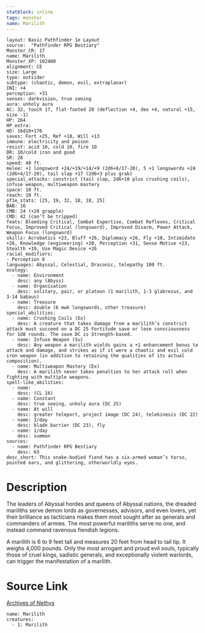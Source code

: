 ```yaml
---
statblock: inline
tags: monster
name: Marilith
---
```

```statblock
layout: Basic Pathfinder 1e Layout
source:  "Pathfinder RPG Bestiary"
Monster_CR: 17
name: Marilith
Monster_XP: 102400
alignment: CE
size: Large
type: outsider
subtype: (chaotic, demon, evil, extraplanar)
INI: +4
perception: +31
senses: darkvision, true seeing
aura: unholy aura
AC: 32, touch 17, flat-footed 28 (deflection +4, dex +4, natural +15, size -1)
HP: 264
HP_extra: 
HD: 16d10+176
saves: Fort +25, Ref +18, Will +13
immune: electricity and poison
resist: acid 10, cold 10, fire 10
DR: 10/cold iron and good
SR: 28
speed: 40 ft.
melee: +1 longsword +24/+19/+14/+9 (2d6+8/17-20), 5 +1 longswords +24 (2d6+4/17-20), tail slap +17 (2d6+3 plus grab)
special_attacks: constrict (tail slap, 2d6+10 plus crushing coils), infuse weapon, multiweapon mastery
space: 10 ft.
reach: 10 ft.
pf1e_stats: [25, 19, 32, 18, 18, 25]
BAB: 16
CMB: 24 (+28 grapple)
CMD: 42 (can’t be tripped)
feats: Bleeding Critical, Combat Expertise, Combat Reflexes, Critical Focus, Improved Critical (longsword), Improved Disarm, Power Attack, Weapon Focus (longsword)
skills: Acrobatics +23, Bluff +26, Diplomacy +26, Fly +18, Intimidate +26, Knowledge (engineering) +20, Perception +31, Sense Motive +23, Stealth +19, Use Magic Device +26
racial_modifiers:
- Perception 8
languages: Abyssal, Celestial, Draconic, telepathy 100 ft.
ecology:
  - name: Environment
    desc: any (Abyss)
  - name: Organisation
    desc: solitary, pair, or platoon (1 marilith, 1-3 glabrezus, and 3-14 babaus)
  - name: Treasure
    desc: double (6 mwk longswords, other treasure)
special_abilities:
  - name: Crushing Coils (Ex)
    desc: A creature that takes damage from a marilith’s constrict attack must succeed on a DC 25 Fortitude save or lose consciousness for 1d8 rounds. The save DC is Strength-based.
  - name: Infuse Weapon (Su)
    desc: Any weapon a marilith wields gains a +1 enhancement bonus to attack and damage, and strikes as if it were a chaotic and evil cold iron weapon (in addition to retaining the qualities of its actual composition).
  - name: Multiweapon Mastery (Ex)
    desc: A marilith never takes penalties to her attack roll when fighting with multiple weapons.
spell-like_abilities:
  - name:
    desc: (CL 16)
  - name: Constant
    desc: true seeing, unholy aura (DC 25)
  - name: At will
    desc: greater teleport, project image (DC 24), telekinesis (DC 22)
  - name: 3/day
    desc: blade barrier (DC 23), fly
  - name: 1/day
    desc: summon
sources:
  - name: Pathfinder RPG Bestiary
    desc: 63
desc_short: This snake-bodied fiend has a six-armed woman’s torso, pointed ears, and glittering, otherworldly eyes.
```
# Description
The leaders of Abyssal hordes and queens of Abyssal nations, the dreaded mariliths serve demon lords as governesses, advisors, and even lovers, yet their brilliance as tacticians makes them most sought after as generals and commanders of armies. The most powerful mariliths serve no one, and instead command ravenous fiendish legions.

A marilith is 6 to 9 feet tall and measures 20 feet from head to tail tip. It weighs 4,000 pounds. Only the most arrogant and proud evil souls, typically those of cruel kings, sadistic generals, and exceptionally violent warlords, can trigger the manifestation of a marilith.
# Source Link
[Archives of Nethys](https://aonprd.com/MonsterDisplay.aspx?ItemName=Marilith)
```encounter-table
name: Marilith
creatures:
  - 1: Marilith
```
